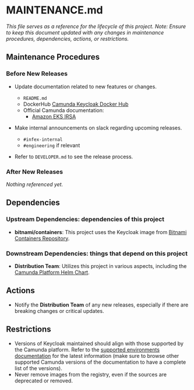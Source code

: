 # MAINTENANCE.md

_This file serves as a reference for the lifecycle of this project._
_Note: Ensure to keep this document updated with any changes in maintenance procedures, dependencies, actions, or restrictions._

## Maintenance Procedures

### Before New Releases

- Update documentation related to new features or changes.
    - `README.md`
    - DockerHub [Camunda Keycloak Docker Hub](https://hub.docker.com/repository/docker/camunda/keycloak/general)
    - Official Camunda documentation:
        - [Amazon EKS IRSA](https://github.com/camunda/camunda-docs/blob/main/docs/self-managed/setup/deploy/amazon/amazon-eks/irsa.md)

- Make internal announcements on slack regarding upcoming releases.
    - `#infex-internal`
    - `#engineering` if relevant

- Refer to `DEVELOPER.md` to see the release process.

### After New Releases

_Nothing referenced yet._

## Dependencies

### Upstream Dependencies: dependencies of this project

- **bitnami/containers**: This project uses the Keycloak image from [Bitnami Containers Repository](https://github.com/bitnami/containers).

### Downstream Dependencies: things that depend on this project

- **Distribution Team**: Utilizes this project in various aspects, including the [Camunda Platform Helm Chart](https://github.com/camunda/camunda-platform-helm/blob/main/charts/camunda-platform-latest/values-latest.yaml).

## Actions

- Notify the **Distribution Team** of any new releases, especially if there are breaking changes or critical updates.

## Restrictions

- Versions of Keycloak maintained should align with those supported by the Camunda platform. Refer to the [supported environments documentation](https://docs.camunda.io/docs/reference/supported-environments/#component-requirements) for the latest information (make sure to browse other supported Camunda versions of the documentation to have a complete list of the versions).
- Never remove images from the registry, even if the sources are deprecated or removed.
